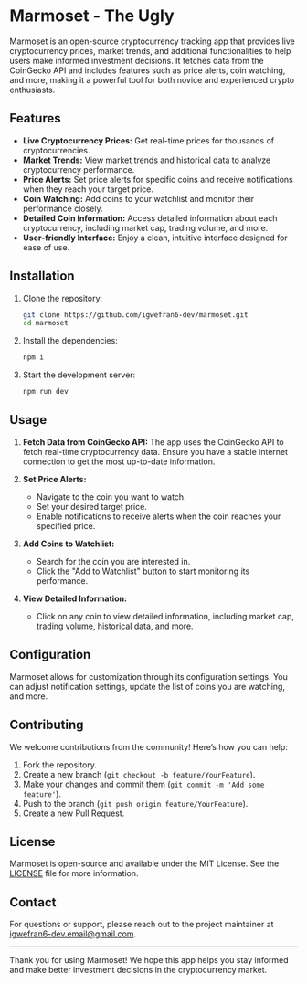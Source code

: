 # Marmoset - The Ugly

Marmoset is an open-source cryptocurrency tracking app that provides live cryptocurrency prices, market trends, and additional functionalities to help users make informed investment decisions. It fetches data from the CoinGecko API and includes features such as price alerts, coin watching, and more, making it a powerful tool for both novice and experienced crypto enthusiasts.

## Features

- **Live Cryptocurrency Prices:** Get real-time prices for thousands of cryptocurrencies.
- **Market Trends:** View market trends and historical data to analyze cryptocurrency performance.
- **Price Alerts:** Set price alerts for specific coins and receive notifications when they reach your target price.
- **Coin Watching:** Add coins to your watchlist and monitor their performance closely.
- **Detailed Coin Information:** Access detailed information about each cryptocurrency, including market cap, trading volume, and more.
- **User-friendly Interface:** Enjoy a clean, intuitive interface designed for ease of use.

## Installation

1. Clone the repository:
    ```bash
    git clone https://github.com/igwefran6-dev/marmoset.git
    cd marmoset
    ```

2. Install the dependencies:
    ```bash
    npm i
    ```

3. Start the development server:
    ```bash
    npm run dev
    ```

## Usage

1. **Fetch Data from CoinGecko API:**
   The app uses the CoinGecko API to fetch real-time cryptocurrency data. Ensure you have a stable internet connection to get the most up-to-date information.

2. **Set Price Alerts:**
   - Navigate to the coin you want to watch.
   - Set your desired target price.
   - Enable notifications to receive alerts when the coin reaches your specified price.

3. **Add Coins to Watchlist:**
   - Search for the coin you are interested in.
   - Click the "Add to Watchlist" button to start monitoring its performance.

4. **View Detailed Information:**
   - Click on any coin to view detailed information, including market cap, trading volume, historical data, and more.

## Configuration

Marmoset allows for customization through its configuration settings. You can adjust notification settings, update the list of coins you are watching, and more.

## Contributing

We welcome contributions from the community! Here’s how you can help:

1. Fork the repository.
2. Create a new branch (`git checkout -b feature/YourFeature`).
3. Make your changes and commit them (`git commit -m 'Add some feature'`).
4. Push to the branch (`git push origin feature/YourFeature`).
5. Create a new Pull Request.

## License

Marmoset is open-source and available under the MIT License. See the [LICENSE](LICENSE) file for more information.

## Contact

For questions or support, please reach out to the project maintainer at igwefran6-dev.email@gmail.com.

---

Thank you for using Marmoset! We hope this app helps you stay informed and make better investment decisions in the cryptocurrency market.